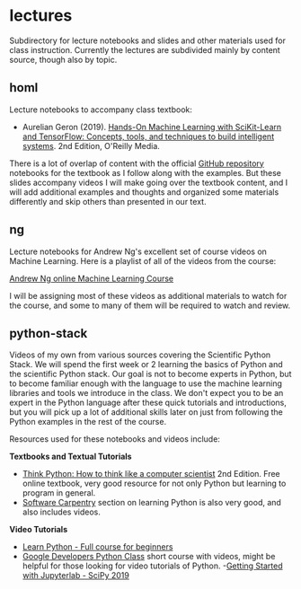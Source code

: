 # lectures

Subdirectory for lecture notebooks and slides and other materials
used for class instruction.  Currently the lectures are
subdivided mainly by content source, though also by topic.

## homl

Lecture notebooks to accompany class textbook:

- Aurelian Geron (2019). [Hands-On Machine Learning with SciKit-Learn and TensorFlow: Concepts, tools, and techniques to build intelligent systems](https://www.oreilly.com/library/view/hands-on-machine-learning/9781492032632/). 2nd Edition, O'Reilly Media.

There is a lot of overlap of content with the official
[GitHub repository](https://github.com/ageron/handson-ml)
notebooks for the textbook as I follow along with the examples.
But these slides accompany videos I will make going over the
textbook content, and I will add additional examples and
thoughts and organized some materials differently and skip others
than presented in our text.

## ng

Lecture notebooks for Andrew Ng's excellent set of course videos
on Machine Learning.  Here is a playlist of all of the videos
from the course:

[Andrew Ng online Machine Learning Course](https://www.youtube.com/playlist?list=PLZ9qNFMHZ-A4rycgrgOYma6zxF4BZGGPW)

I will be assigning most of these videos as additional materials to
watch for the course, and some to many of them will be required to
watch and review.

## python-stack

Videos of my own from various sources covering the Scientific
Python Stack.  We will spend the first week or 2 learning the
basics of Python and the scientific Python stack.  Our goal is not
to become experts in Python, but to become familiar enough with the
language to use the machine learning libraries and tools we
introduce in the class.  We don't expect you to be an expert in
the Python language after these quick tutorials and introductions, but
you will pick up a lot of additional skills later on just from following
the Python examples in the rest of the course.

Resources used for these notebooks and videos include:

**Textbooks and Textual Tutorials**

- [Think Python: How to think like a computer scientist](http://www.greenteapress.com/think-python-2e/) 2nd Edition.  Free online textbook, very good resource for not only Python but learning to program in general.
- [Software Carpentry](http://swcarpentry.github.io/python-novice-inflammation/) section on learning Python is also very good, and also includes videos.

**Video Tutorials**
- [Learn Python - Full course for beginners](https://www.youtube.com/watch?v=rfscVS0vtbw)
- [Google Developers Python Class](https://developers.google.com/edu/python/?hl=ru&csw=1) short course with videos, might be helpful for those looking for video tutorials of Python.
-[Getting Started with Jupyterlab - SciPy 2019](https://www.youtube.com/watch?v=RFabWieskak&t=3220s)
